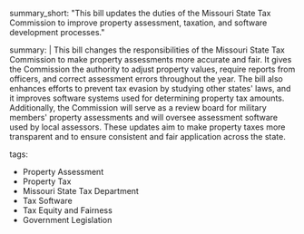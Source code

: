 summary_short: "This bill updates the duties of the Missouri State Tax Commission to improve property assessment, taxation, and software development processes."

summary: |
  This bill changes the responsibilities of the Missouri State Tax Commission to make property assessments more accurate and fair. It gives the Commission the authority to adjust property values, require reports from officers, and correct assessment errors throughout the year. The bill also enhances efforts to prevent tax evasion by studying other states' laws, and it improves software systems used for determining property tax amounts. Additionally, the Commission will serve as a review board for military members' property assessments and will oversee assessment software used by local assessors. These updates aim to make property taxes more transparent and to ensure consistent and fair application across the state.

tags:
  - Property Assessment
  - Property Tax
  - Missouri State Tax Department
  - Tax Software
  - Tax Equity and Fairness
  - Government Legislation
